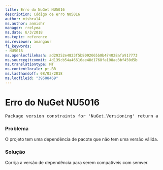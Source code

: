 ```yaml
---
title: Erro do NuGet NU5016
description: Código de erro NU5016
author: mishra14
ms.author: anmishr
manager: rrelyea
ms.date: 8/3/2018
ms.topic: reference
ms.reviewer: anangaur
f1_keywords:
- NU5016
ms.openlocfilehash: ad29352e4823f5b8092065b0b474028afa917773
ms.sourcegitcommit: 4d139cb54a46616ae48d1768fa108ae3bf450d5b
ms.translationtype: MT
ms.contentlocale: pt-BR
ms.lasthandoff: 08/03/2018
ms.locfileid: "39508469"
---
```

# <a name="nuget-error-nu5016"></a>Erro do NuGet NU5016
<pre>Package version constraints for 'NuGet.Versioning' return a version range that is empty.</pre>

### <a name="issue"></a>Problema

O projeto tem uma dependência de pacote que não tem uma versão válida.


### <a name="solution"></a>Solução

Corrija a versão de dependência para serem compatíveis com semver.

